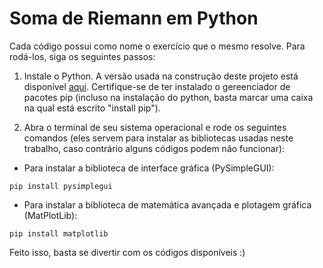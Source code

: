 # Soma de Riemann em Python

Cada código possui como nome o exercício que o mesmo resolve. Para rodá-los, siga os seguintes passos:

1. Instale o Python. A versão usada na construção deste projeto está disponível [aqui](https://www.python.org/downloads/release/python-385/). Certifique-se de ter instalado o gereenciador de pacotes pip (incluso na instalação do python, basta marcar uma caixa na qual está escrito "install pip").

2. Abra o terminal de seu sistema operacional e rode os seguintes comandos (eles servem para instalar as bibliotecas usadas neste trabalho, caso contrário alguns códigos podem não funcionar):

* Para instalar a biblioteca de interface gráfica (PySimpleGUI):
```
pip install pysimplegui
```
* Para instalar a biblioteca de matemática avançada e plotagem gráfica (MatPlotLib):
```
pip install matplotlib
```

Feito isso, basta se divertir com os códigos disponíveis :)
